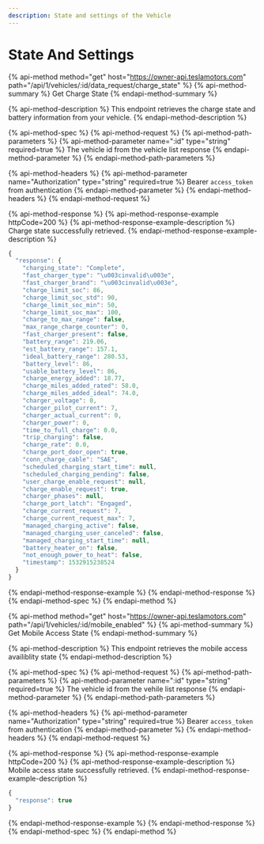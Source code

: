 ```yaml
---
description: State and settings of the Vehicle
---
```


# State And Settings

{% api-method method="get" host="https://owner-api.teslamotors.com" path="/api/1/vehicles/:id/data\_request/charge\_state" %}
{% api-method-summary %}
Get Charge State
{% endapi-method-summary %}

{% api-method-description %}
This endpoint retrieves the charge state and battery information from your vehicle.
{% endapi-method-description %}

{% api-method-spec %}
{% api-method-request %}
{% api-method-path-parameters %}
{% api-method-parameter name=":id" type="string" required=true %}
The vehicle id from the vehicle list response
{% endapi-method-parameter %}
{% endapi-method-path-parameters %}

{% api-method-headers %}
{% api-method-parameter name="Authorization" type="string" required=true %}
Bearer `access_token` from authentication
{% endapi-method-parameter %}
{% endapi-method-headers %}
{% endapi-method-request %}

{% api-method-response %}
{% api-method-response-example httpCode=200 %}
{% api-method-response-example-description %}
Charge state successfully retrieved.
{% endapi-method-response-example-description %}

```javascript
{
  "response": {
    "charging_state": "Complete",
    "fast_charger_type": "\u003cinvalid\u003e",
    "fast_charger_brand": "\u003cinvalid\u003e",
    "charge_limit_soc": 86,
    "charge_limit_soc_std": 90,
    "charge_limit_soc_min": 50,
    "charge_limit_soc_max": 100,
    "charge_to_max_range": false,
    "max_range_charge_counter": 0,
    "fast_charger_present": false,
    "battery_range": 219.06,
    "est_battery_range": 157.1,
    "ideal_battery_range": 280.53,
    "battery_level": 86,
    "usable_battery_level": 86,
    "charge_energy_added": 18.77,
    "charge_miles_added_rated": 58.0,
    "charge_miles_added_ideal": 74.0,
    "charger_voltage": 0,
    "charger_pilot_current": 7,
    "charger_actual_current": 0,
    "charger_power": 0,
    "time_to_full_charge": 0.0,
    "trip_charging": false,
    "charge_rate": 0.0,
    "charge_port_door_open": true,
    "conn_charge_cable": "SAE",
    "scheduled_charging_start_time": null,
    "scheduled_charging_pending": false,
    "user_charge_enable_request": null,
    "charge_enable_request": true,
    "charger_phases": null,
    "charge_port_latch": "Engaged",
    "charge_current_request": 7,
    "charge_current_request_max": 7,
    "managed_charging_active": false,
    "managed_charging_user_canceled": false,
    "managed_charging_start_time": null,
    "battery_heater_on": false,
    "not_enough_power_to_heat": false,
    "timestamp": 1532915238524
  }
}
```
{% endapi-method-response-example %}
{% endapi-method-response %}
{% endapi-method-spec %}
{% endapi-method %}

{% api-method method="get" host="https://owner-api.teslamotors.com" path="/api/1/vehicles/:id/mobile\_enabled" %}
{% api-method-summary %}
Get Mobile Access State
{% endapi-method-summary %}

{% api-method-description %}
This endpoint retrieves the mobile access availiblity state
{% endapi-method-description %}

{% api-method-spec %}
{% api-method-request %}
{% api-method-path-parameters %}
{% api-method-parameter name=":id" type="string" required=true %}
The vehicle id from the vehile list response
{% endapi-method-parameter %}
{% endapi-method-path-parameters %}

{% api-method-headers %}
{% api-method-parameter name="Authorization" type="string" required=true %}
Bearer `access_token` from authentication
{% endapi-method-parameter %}
{% endapi-method-headers %}
{% endapi-method-request %}

{% api-method-response %}
{% api-method-response-example httpCode=200 %}
{% api-method-response-example-description %}
Mobile access state successfully retrieved.
{% endapi-method-response-example-description %}

```javascript
{
  "response": true
}
```
{% endapi-method-response-example %}
{% endapi-method-response %}
{% endapi-method-spec %}
{% endapi-method %}



